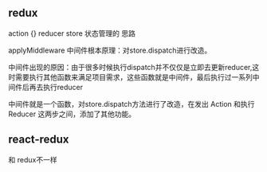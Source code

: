 ## redux
action {}
reducer
store
状态管理的 思路

applyMiddleware 中间件根本原理：对store.dispatch进行改造。

中间件出现的原因：由于很多时候执行dispatch并不仅仅是立即去更新reducer,这时需要执行其他函数来满足项目需求，这些函数就是中间件，最后执行过一系列中间件后再去执行reducer

中间件就是一个函数，对store.dispatch方法进行了改造，在发出 Action 和执行 Reducer 这两步之间，添加了其他功能。
## react-redux
和 redux不一样

